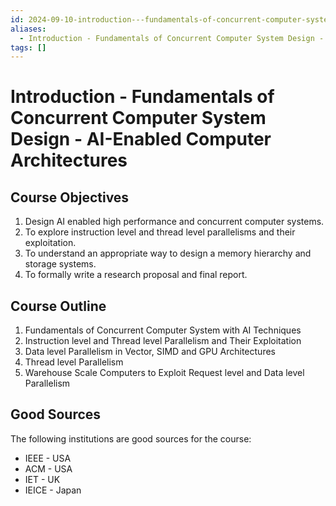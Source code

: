 ```yaml
---
id: 2024-09-10-introduction---fundamentals-of-concurrent-computer-system-design---ai-enabled-computer-architectures
aliases:
  - Introduction - Fundamentals of Concurrent Computer System Design - AI-Enabled Computer Architectures
tags: []
---
```


# Introduction - Fundamentals of Concurrent Computer System Design - AI-Enabled Computer Architectures

## Course Objectives

1. Design AI enabled high performance and concurrent computer systems.
2. To explore instruction level and thread level parallelisms and their exploitation.
3. To understand an appropriate way to design a memory hierarchy and storage systems.
4. To formally write a research proposal and final report.

## Course Outline

1. Fundamentals of Concurrent Computer System with AI Techniques
2. Instruction level and Thread level Parallelism and Their Exploitation
3. Data level Parallelism in Vector, SIMD and GPU Architectures
4. Thread level Parallelism
5. Warehouse Scale Computers to Exploit Request level and Data level Parallelism

## Good Sources

The following institutions are good sources for the course:

- IEEE - USA
- ACM - USA
- IET - UK
- IEICE - Japan
